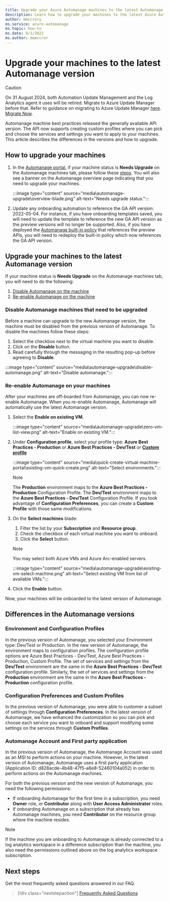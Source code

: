 ```yaml
---
title: Upgrade your Azure Automanage machines to the latest Automanage version
description: Learn how to upgrade your machines to the latest Azure Automanage version
author: mmccrory
ms.service: azure-automanage
ms.topic: how-to
ms.date: 9/1/2022
ms.author: memccror
---
```



# Upgrade your machines to the latest Automanage version

> [!CAUTION]
> On 31 August 2024, both Automation Update Management and the Log Analytics agent it uses will be retired. Migrate to Azure Update Manager before that. Refer to guidance on migrating to Azure Update Manager [here](https://learn.microsoft.com/azure/update-manager/guidance-migration-automation-update-management-azure-update-manager?WT.mc_id=Portal-Microsoft_Azure_Automation). [Migrate Now](https://ms.portal.azure.com/).

Automanage machine best practices released the generally available API version. The API now supports creating custom profiles where you can pick and choose the services and settings you want to apply to your machines. This article describes the differences in the versions and how to upgrade. 

## How to upgrade your machines

1. In the [Automanage portal](https://aka.ms/automanageportal), if your machine status is **Needs Upgrade** on the Automanage machines tab, please follow these [steps](automanage-upgrade.md#upgrade-your-machines-to-the-latest-automanage-version). You will also see a banner on the Automanage overview page indicating that you need to upgrade your machines. 

    :::image type="content" source="media\automanage-upgrade\overview-blade.png" alt-text="Needs upgrade status.":::

2. Update any onboarding automation to reference the GA API version: 2022-05-04. For instance, if you have onboarding templates saved, you will need to update the template to reference the new GA API version as the preview versions will no longer be supported. Also, if you have deployed the [Automanage built-in policy](virtual-machines-policy-enable.md) that references the preview APIs, you will need to redeploy the built-in policy which now references the GA API version. 


## Upgrade your machines to the latest Automanage version
If your machine status is **Needs Upgrade** on the Automanage machines tab, you will need to do the following:
1. [Disable Automanage on the machine](automanage-upgrade.md#disable-automanage-machines-that-need-to-be-upgraded)
1. [Re-enable Automanage on the machine](automanage-upgrade.md#re-enable-automanage-on-your-machines)

### Disable Automanage machines that need to be upgraded

Before a machine can upgrade to the new Automanage version, the machine must be disabled from the previous version of Automanage. To disable the machines follow these steps:
1. Select the checkbox next to the virtual machine you want to disable.
1. Click on the **Disable** button.
1. Read carefully through the messaging in the resulting pop-up before agreeing to **Disable**.

:::image type="content" source="media\automanage-upgrade\disable-automanage.png" alt-text="Disable automanage.":::

### Re-enable Automanage on your machines

After your machines are off-boarded from Automanage, you can now re-enable Automanage. When you re-enable Automanage, Automanage will automatically use the latest Automanage version. 

1. Select the **Enable on existing VM**.

    :::image type="content" source="media\automanage-upgrade\zero-vm-list-view.png" alt-text="Enable on existing VM.":::

2. Under **Configuration profile**, select your profile type: **Azure Best Practices - Production** or **Azure Best Practices - Dev/Test** or [**Custom profile**](virtual-machines-custom-profile.md)

    :::image type="content" source="media\quick-create-virtual-machine-portal\existing-vm-quick-create.png" alt-text="Select environments.":::

    > [!NOTE]
    > The **Production** environment maps to the **Azure Best Practices - Production** Configuration Profile. 
    > The **Dev/Test** environment maps to the **Azure Best Practices - Dev/Test** Configuration Profile. 
    > If you took advantage of **Configuration Preferences**, you can create a **Custom Profile** with those same modifications. 

3. On the **Select machines** blade:
    1. Filter the list by your **Subscription** and **Resource group**.
    1. Check the checkbox of each virtual machine you want to onboard.
    1. Click the **Select** button.
    > [!NOTE]
    > You may select both Azure VMs and Azure Arc-enabled servers.

    :::image type="content" source="media\automanage-upgrade\existing-vm-select-machine.png" alt-text="Select existing VM from list of available VMs.":::

4. Click the **Enable** button.

Now, your machines will be onboarded to the latest version of Automanage.

## Differences in the Automanage versions

### Environment and Configuration Profiles
In the previous version of Automanage, you selected your Environment type: Dev/Test or Production. In the new version of Automanage, the environment maps to configuration profiles. The configuration profile options are Azure Best Practices - Dev/Test, Azure Best Practices - Production, Custom Profile. The set of services and settings from the **Dev/Test** environment are the same in the **Azure Best Practices - Dev/Test** configuration profile. Similarly, the set of services and settings from the **Production** environment are the same in the **Azure Best Practices - Production** configuration profile. 

### Configuration Preferences and Custom Profiles
In the previous version of Automanage, you were able to customer a subset of settings through **Configuration Preferences**. In the latest version of Automanage, we have enhanced the customization so you can pick and choose each service you want to onboard and support modifying some settings on the services through **Custom Profiles**. 

### Automanage Account and First party application
In the previous version of Automanage, the Automanage Account was used as an MSI to perform actions on your machine. However, in the latest version of Automanage, Automanage uses a first party application (Application ID: d828acde-4b48-47f5-a6e8-52460104a052) in order to perform actions on the Automanage machines. 

For both the previous version and the new version of Automanage, you need the following permissions:
* If onboarding Automanage for the first time in a subscription, you need **Owner** role, or **Contributor** along with **User Access Administrator** roles.
* If onboarding Automanage on a subscription that already has Automanage machines, you need **Contributor** on the resource group where the machine resides. 
> [!NOTE]
> If the machine you are onboarding to Automanage is already connected to a log analytics workspace in a difference subscription than the machine, you also need the permissions outlined above on the log analytics workspace subscription.

## Next steps 

Get the most frequently asked questions answered in our FAQ. 

> [!div class="nextstepaction"]
> [Frequently Asked Questions](faq.yml)

